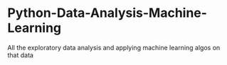 # Python-Data-Analysis-Machine-Learning
All the exploratory data analysis and applying machine learning algos on that data
